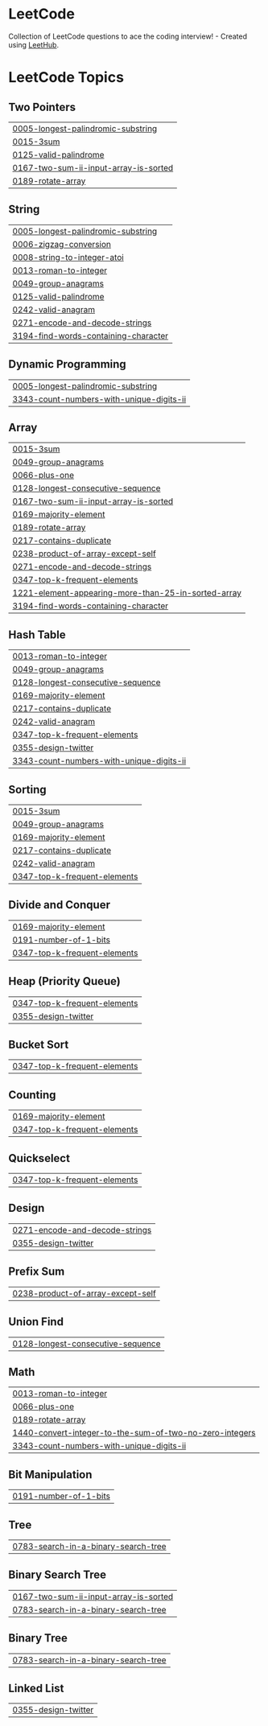 # LeetCode
Collection of LeetCode questions to ace the coding interview! - Created using [LeetHub](https://github.com/QasimWani/LeetHub).

<!---LeetCode Topics Start-->
# LeetCode Topics
## Two Pointers
|  |
| ------- |
| [0005-longest-palindromic-substring](https://github.com/t03t/LeetCode/tree/master/0005-longest-palindromic-substring) |
| [0015-3sum](https://github.com/t03t/LeetCode/tree/master/0015-3sum) |
| [0125-valid-palindrome](https://github.com/t03t/LeetCode/tree/master/0125-valid-palindrome) |
| [0167-two-sum-ii-input-array-is-sorted](https://github.com/t03t/LeetCode/tree/master/0167-two-sum-ii-input-array-is-sorted) |
| [0189-rotate-array](https://github.com/t03t/LeetCode/tree/master/0189-rotate-array) |
## String
|  |
| ------- |
| [0005-longest-palindromic-substring](https://github.com/t03t/LeetCode/tree/master/0005-longest-palindromic-substring) |
| [0006-zigzag-conversion](https://github.com/t03t/LeetCode/tree/master/0006-zigzag-conversion) |
| [0008-string-to-integer-atoi](https://github.com/t03t/LeetCode/tree/master/0008-string-to-integer-atoi) |
| [0013-roman-to-integer](https://github.com/t03t/LeetCode/tree/master/0013-roman-to-integer) |
| [0049-group-anagrams](https://github.com/t03t/LeetCode/tree/master/0049-group-anagrams) |
| [0125-valid-palindrome](https://github.com/t03t/LeetCode/tree/master/0125-valid-palindrome) |
| [0242-valid-anagram](https://github.com/t03t/LeetCode/tree/master/0242-valid-anagram) |
| [0271-encode-and-decode-strings](https://github.com/t03t/LeetCode/tree/master/0271-encode-and-decode-strings) |
| [3194-find-words-containing-character](https://github.com/t03t/LeetCode/tree/master/3194-find-words-containing-character) |
## Dynamic Programming
|  |
| ------- |
| [0005-longest-palindromic-substring](https://github.com/t03t/LeetCode/tree/master/0005-longest-palindromic-substring) |
| [3343-count-numbers-with-unique-digits-ii](https://github.com/t03t/LeetCode/tree/master/3343-count-numbers-with-unique-digits-ii) |
## Array
|  |
| ------- |
| [0015-3sum](https://github.com/t03t/LeetCode/tree/master/0015-3sum) |
| [0049-group-anagrams](https://github.com/t03t/LeetCode/tree/master/0049-group-anagrams) |
| [0066-plus-one](https://github.com/t03t/LeetCode/tree/master/0066-plus-one) |
| [0128-longest-consecutive-sequence](https://github.com/t03t/LeetCode/tree/master/0128-longest-consecutive-sequence) |
| [0167-two-sum-ii-input-array-is-sorted](https://github.com/t03t/LeetCode/tree/master/0167-two-sum-ii-input-array-is-sorted) |
| [0169-majority-element](https://github.com/t03t/LeetCode/tree/master/0169-majority-element) |
| [0189-rotate-array](https://github.com/t03t/LeetCode/tree/master/0189-rotate-array) |
| [0217-contains-duplicate](https://github.com/t03t/LeetCode/tree/master/0217-contains-duplicate) |
| [0238-product-of-array-except-self](https://github.com/t03t/LeetCode/tree/master/0238-product-of-array-except-self) |
| [0271-encode-and-decode-strings](https://github.com/t03t/LeetCode/tree/master/0271-encode-and-decode-strings) |
| [0347-top-k-frequent-elements](https://github.com/t03t/LeetCode/tree/master/0347-top-k-frequent-elements) |
| [1221-element-appearing-more-than-25-in-sorted-array](https://github.com/t03t/LeetCode/tree/master/1221-element-appearing-more-than-25-in-sorted-array) |
| [3194-find-words-containing-character](https://github.com/t03t/LeetCode/tree/master/3194-find-words-containing-character) |
## Hash Table
|  |
| ------- |
| [0013-roman-to-integer](https://github.com/t03t/LeetCode/tree/master/0013-roman-to-integer) |
| [0049-group-anagrams](https://github.com/t03t/LeetCode/tree/master/0049-group-anagrams) |
| [0128-longest-consecutive-sequence](https://github.com/t03t/LeetCode/tree/master/0128-longest-consecutive-sequence) |
| [0169-majority-element](https://github.com/t03t/LeetCode/tree/master/0169-majority-element) |
| [0217-contains-duplicate](https://github.com/t03t/LeetCode/tree/master/0217-contains-duplicate) |
| [0242-valid-anagram](https://github.com/t03t/LeetCode/tree/master/0242-valid-anagram) |
| [0347-top-k-frequent-elements](https://github.com/t03t/LeetCode/tree/master/0347-top-k-frequent-elements) |
| [0355-design-twitter](https://github.com/t03t/LeetCode/tree/master/0355-design-twitter) |
| [3343-count-numbers-with-unique-digits-ii](https://github.com/t03t/LeetCode/tree/master/3343-count-numbers-with-unique-digits-ii) |
## Sorting
|  |
| ------- |
| [0015-3sum](https://github.com/t03t/LeetCode/tree/master/0015-3sum) |
| [0049-group-anagrams](https://github.com/t03t/LeetCode/tree/master/0049-group-anagrams) |
| [0169-majority-element](https://github.com/t03t/LeetCode/tree/master/0169-majority-element) |
| [0217-contains-duplicate](https://github.com/t03t/LeetCode/tree/master/0217-contains-duplicate) |
| [0242-valid-anagram](https://github.com/t03t/LeetCode/tree/master/0242-valid-anagram) |
| [0347-top-k-frequent-elements](https://github.com/t03t/LeetCode/tree/master/0347-top-k-frequent-elements) |
## Divide and Conquer
|  |
| ------- |
| [0169-majority-element](https://github.com/t03t/LeetCode/tree/master/0169-majority-element) |
| [0191-number-of-1-bits](https://github.com/t03t/LeetCode/tree/master/0191-number-of-1-bits) |
| [0347-top-k-frequent-elements](https://github.com/t03t/LeetCode/tree/master/0347-top-k-frequent-elements) |
## Heap (Priority Queue)
|  |
| ------- |
| [0347-top-k-frequent-elements](https://github.com/t03t/LeetCode/tree/master/0347-top-k-frequent-elements) |
| [0355-design-twitter](https://github.com/t03t/LeetCode/tree/master/0355-design-twitter) |
## Bucket Sort
|  |
| ------- |
| [0347-top-k-frequent-elements](https://github.com/t03t/LeetCode/tree/master/0347-top-k-frequent-elements) |
## Counting
|  |
| ------- |
| [0169-majority-element](https://github.com/t03t/LeetCode/tree/master/0169-majority-element) |
| [0347-top-k-frequent-elements](https://github.com/t03t/LeetCode/tree/master/0347-top-k-frequent-elements) |
## Quickselect
|  |
| ------- |
| [0347-top-k-frequent-elements](https://github.com/t03t/LeetCode/tree/master/0347-top-k-frequent-elements) |
## Design
|  |
| ------- |
| [0271-encode-and-decode-strings](https://github.com/t03t/LeetCode/tree/master/0271-encode-and-decode-strings) |
| [0355-design-twitter](https://github.com/t03t/LeetCode/tree/master/0355-design-twitter) |
## Prefix Sum
|  |
| ------- |
| [0238-product-of-array-except-self](https://github.com/t03t/LeetCode/tree/master/0238-product-of-array-except-self) |
## Union Find
|  |
| ------- |
| [0128-longest-consecutive-sequence](https://github.com/t03t/LeetCode/tree/master/0128-longest-consecutive-sequence) |
## Math
|  |
| ------- |
| [0013-roman-to-integer](https://github.com/t03t/LeetCode/tree/master/0013-roman-to-integer) |
| [0066-plus-one](https://github.com/t03t/LeetCode/tree/master/0066-plus-one) |
| [0189-rotate-array](https://github.com/t03t/LeetCode/tree/master/0189-rotate-array) |
| [1440-convert-integer-to-the-sum-of-two-no-zero-integers](https://github.com/t03t/LeetCode/tree/master/1440-convert-integer-to-the-sum-of-two-no-zero-integers) |
| [3343-count-numbers-with-unique-digits-ii](https://github.com/t03t/LeetCode/tree/master/3343-count-numbers-with-unique-digits-ii) |
## Bit Manipulation
|  |
| ------- |
| [0191-number-of-1-bits](https://github.com/t03t/LeetCode/tree/master/0191-number-of-1-bits) |
## Tree
|  |
| ------- |
| [0783-search-in-a-binary-search-tree](https://github.com/t03t/LeetCode/tree/master/0783-search-in-a-binary-search-tree) |
## Binary Search Tree
|  |
| ------- |
| [0167-two-sum-ii-input-array-is-sorted](https://github.com/t03t/LeetCode/tree/master/0167-two-sum-ii-input-array-is-sorted) |
| [0783-search-in-a-binary-search-tree](https://github.com/t03t/LeetCode/tree/master/0783-search-in-a-binary-search-tree) |
## Binary Tree
|  |
| ------- |
| [0783-search-in-a-binary-search-tree](https://github.com/t03t/LeetCode/tree/master/0783-search-in-a-binary-search-tree) |
## Linked List
|  |
| ------- |
| [0355-design-twitter](https://github.com/t03t/LeetCode/tree/master/0355-design-twitter) |
<!---LeetCode Topics End-->